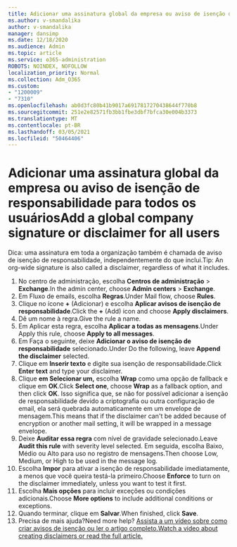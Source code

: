 ```yaml
---
title: Adicionar uma assinatura global da empresa ou aviso de isenção de responsabilidade para todos os usuários
ms.author: v-smandalika
author: v-smandalika
manager: dansimp
ms.date: 12/18/2020
ms.audience: Admin
ms.topic: article
ms.service: o365-administration
ROBOTS: NOINDEX, NOFOLLOW
localization_priority: Normal
ms.collection: Adm_O365
ms.custom:
- "1200009"
- "7310"
ms.openlocfilehash: ab0d3fc80b41b9017a6917817270438644f770b8
ms.sourcegitcommit: 251e2e82571fb3bb1fbe3dbf7bfca30e004b3373
ms.translationtype: MT
ms.contentlocale: pt-BR
ms.lasthandoff: 03/05/2021
ms.locfileid: "50464406"
---
```

# <a name="add-a-global-company-signature-or-disclaimer-for-all-users"></a><span data-ttu-id="52b57-102">Adicionar uma assinatura global da empresa ou aviso de isenção de responsabilidade para todos os usuários</span><span class="sxs-lookup"><span data-stu-id="52b57-102">Add a global company signature or disclaimer for all users</span></span>

<span data-ttu-id="52b57-103">Dica: uma assinatura em toda a organização também é chamada de aviso de isenção de responsabilidade, independentemente do que inclui.</span><span class="sxs-lookup"><span data-stu-id="52b57-103">Tip: An org-wide signature is also called a disclaimer, regardless of what it includes.</span></span>

1. <span data-ttu-id="52b57-104">No centro de administração, escolha **Centros de administração**  >  **Exchange**.</span><span class="sxs-lookup"><span data-stu-id="52b57-104">In the admin center, choose **Admin centers** > **Exchange**.</span></span>
2. <span data-ttu-id="52b57-105">Em Fluxo de emails, escolha **Regras**.</span><span class="sxs-lookup"><span data-stu-id="52b57-105">Under Mail flow, choose **Rules**.</span></span>
3. <span data-ttu-id="52b57-106">Clique no ícone **+** (Adicionar) e escolha **Aplicar avisos de isenção de responsabilidade**.</span><span class="sxs-lookup"><span data-stu-id="52b57-106">Click the **+** (Add) icon and choose **Apply disclaimers**.</span></span>
4. <span data-ttu-id="52b57-107">Dê um nome à regra.</span><span class="sxs-lookup"><span data-stu-id="52b57-107">Give the rule a name.</span></span>
5. <span data-ttu-id="52b57-108">Em Aplicar esta regra, escolha **Aplicar a todas as mensagens**.</span><span class="sxs-lookup"><span data-stu-id="52b57-108">Under Apply this rule, choose **Apply to all messages**.</span></span>
6. <span data-ttu-id="52b57-109">Em Faça o seguinte, deixe **Adicionar o aviso de isenção de responsabilidade** selecionado.</span><span class="sxs-lookup"><span data-stu-id="52b57-109">Under Do the following, leave **Append the disclaimer** selected.</span></span>
7. <span data-ttu-id="52b57-110">Clique em **Inserir texto** e digite sua isenção de responsabilidade.</span><span class="sxs-lookup"><span data-stu-id="52b57-110">Click **Enter text** and type your disclaimer.</span></span>
8. <span data-ttu-id="52b57-111">Clique **em Selecionar um,** escolha **Wrap** como uma opção de fallback e clique em **OK**.</span><span class="sxs-lookup"><span data-stu-id="52b57-111">Click **Select one**, choose **Wrap** as a fallback option, and then click **OK**.</span></span> <span data-ttu-id="52b57-112">Isso significa que, se não for possível adicionar a isenção de responsabilidade devido a criptografia ou outra configuração de email, ela será quebrada automaticamente em um envelope de mensagem.</span><span class="sxs-lookup"><span data-stu-id="52b57-112">This means that if the disclaimer can't be added because of encryption or another mail setting, it will be wrapped in a message envelope.</span></span>
9. <span data-ttu-id="52b57-113">Deixe **Auditar essa regra** com nível de gravidade selecionado.</span><span class="sxs-lookup"><span data-stu-id="52b57-113">Leave **Audit this rule** with severity level selected.</span></span> <span data-ttu-id="52b57-114">Em seguida, escolha Baixo, Médio ou Alto para uso no registro de mensagens.</span><span class="sxs-lookup"><span data-stu-id="52b57-114">Then choose Low, Medium, or High to be used in the message log.</span></span>
10. <span data-ttu-id="52b57-115">Escolha **Impor** para ativar a isenção de responsabilidade imediatamente, a menos que você queira testá-la primeiro.</span><span class="sxs-lookup"><span data-stu-id="52b57-115">Choose **Enforce** to turn on the disclaimer immediately, unless you want to test it first.</span></span>
11. <span data-ttu-id="52b57-116">Escolha **Mais opções** para incluir exceções ou condições adicionais.</span><span class="sxs-lookup"><span data-stu-id="52b57-116">Choose **More options** to include additional conditions or exceptions.</span></span>
12. <span data-ttu-id="52b57-117">Quando terminar, clique em **Salvar**.</span><span class="sxs-lookup"><span data-stu-id="52b57-117">When finished, click **Save**.</span></span>
13. <span data-ttu-id="52b57-118">Precisa de mais ajuda?</span><span class="sxs-lookup"><span data-stu-id="52b57-118">Need more help?</span></span> [<span data-ttu-id="52b57-119">Assista a um vídeo sobre como criar avisos de isenção ou ler o artigo completo.</span><span class="sxs-lookup"><span data-stu-id="52b57-119">Watch a video about creating disclaimers or read the full article.</span></span>](https://support.office.com/article/2d75860f-c527-4352-a7f6-73eba54c0c72?wt.mc_id=Chat_GlobalSignature)